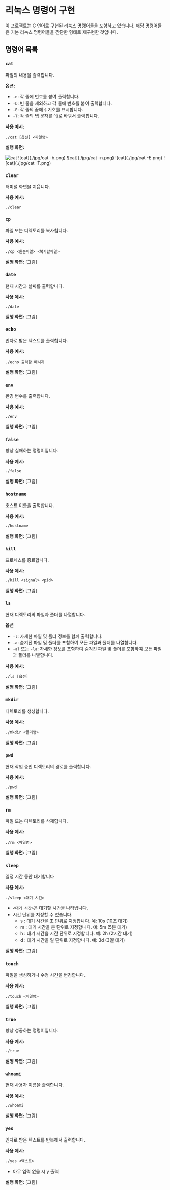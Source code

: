 # 리눅스 명령어 구현

이 프로젝트는 C 언어로 구현된 리눅스 명령어들을 포함하고 있습니다. 해당 명령어들은 기본 리눅스 명령어들을 간단한 형태로 재구현한 것입니다.

## 명령어 목록

### `cat`

파일의 내용을 출력합니다.

**옵션:**

- `-n`: 각 줄에 번호를 붙여 출력합니다.
- `-b`: 빈 줄을 제외하고 각 줄에 번호를 붙여 출력합니다.
- `-E`: 각 줄의 끝에 `$` 기호를 표시합니다.
- `-T`: 각 줄의 탭 문자를 `^I`로 바꿔서 출력합니다.

**사용 예시:**

```shell
./cat [옵션] <파일명>
```
**실행 화면:**

![cat](./jpg/cat.png)
![cat](./jpg/cat -b.png)
![cat](./jpg/cat -n.png)
![cat](./jpg/cat -E.png)
![cat](./jpg/cat -T.png)

### `clear`

터미널 화면을 지웁니다.

**사용 예시:**

```shell
./clear
```

### `cp`

파일 또는 디렉토리를 복사합니다.

**사용 예시:**

```shell
./cp <원본파일> <복사할파일>
```

**실행 화면:**
[그림]

### `date`

현재 시간과 날짜를 출력합니다.

**사용 예시:**
```shell
./date
```

**실행 화면:**
[그림]

### `echo`

인자로 받은 텍스트를 출력합니다.

**사용 예시:**
```shell
./echo 출력할 메시지
```

**실행 화면:**
[그림]

### `env`

환경 변수를 출력합니다.

**사용 예시:**
```shell
./env
```

**실행 화면:**
[그림]

### `false`

항상 실패하는 명령어입니다.

**사용 예시:**
```shell
./false
```

**실행 화면:**
[그림]

### `hostname`

호스트 이름을 출력합니다.

**사용 예시:**
```shell
./hostname
```

**실행 화면:**
[그림]

### `kill`

프로세스를 종료합니다.

**사용 예시:**
```shell
./kill <signal> <pid>
```

**실행 화면:**
[그림]

### `ls`

현재 디렉토리의 파일과 폴더를 나열합니다.

**옵션**
- `-l`: 자세한 파일 및 폴더 정보를 함께 출력합니다.
- `-a`: 숨겨진 파일 및 폴더를 포함하여 모든 파일과 폴더를 나열합니다.
- `-al` 또는 `-la`: 자세한 정보를 포함하여 숨겨진 파일 및 폴더를 포함하여 모든 파일과 폴더를 나열합니다.

**사용 예시:**
```shell
./ls [옵션]
```

**실행 화면:**
[그림]

### `mkdir`

디렉토리를 생성합니다.

**사용 예시:**
```shell
./mkdir <폴더명>
```

**실행 화면:**
[그림]

### `pwd`

현재 작업 중인 디렉토리의 경로를 출력합니다.

**사용 예시:**
```shell
./pwd
```

**실행 화면:**
[그림]


### `rm`

파일 또는 디렉토리를 삭제합니다.

**사용 예시:**
```shell
./rm <파일명>
```

**실행 화면:**
[그림]

### `sleep`

일정 시간 동안 대기합니다

**사용 예시:**
```shell
./sleep <대기 시간> 
```
- `<대기 시간>`은 대기할 시간을 나타냅니다.
- 시간 단위를 지정할 수 있습니다.
    - s : 대기 시간을 초 단위로 지정합니다. 예: 10s (10초 대기)
    - m : 대기 시간을 분 단위로 지정합니다. 예: 5m (5분 대기)
    - h : 대기 시간을 시간 단위로 지정합니다. 예: 2h (2시간 대기)
    - d : 대기 시간을 일 단위로 지정합니다. 예: 3d (3일 대기)

**실행 화면:**
[그림]

### `touch`

파일을 생성하거나 수정 시간을 변경합니다.

**사용 예시:**
```shell
./touch <파일명>
```
**실행 화면:**
[그림]

### `true`

항상 성공하는 명령어입니다.

**사용 예시:**
```shell
./true
```

**실행 화면:**
[그림]

### `whoami`

현재 사용자 이름을 출력합니다.

**사용 예시:**
```shell
./whoami
```

**실행 화면:**
[그림]

### `yes`

인자로 받은 텍스트를 반복해서 출력합니다.

**사용 예시:**
```shell
./yes <텍스트>
```

- 아무 입력 없을 시 y 출력

**실행 화면:**
[그림]
